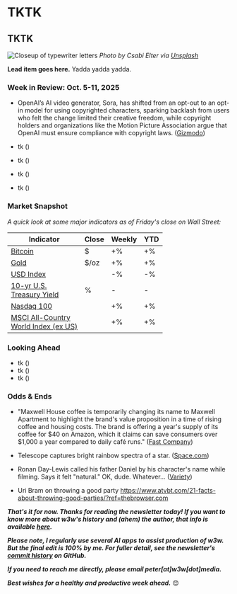 # TKTK
## TKTK

![Closeup of typewriter letters](https://w3w.news/img/csabi-elter-unsplash-3000.jpg)
*Photo by Csabi Elter via [Unsplash](https://unsplash.com/@bulgakovmihaly)*

**Lead item goes here.** Yadda yadda yadda.

<!-- Riff on Google AI Essentials course. -->

### Week in Review: Oct. 5-11, 2025

<!--

Prompt to get AI help in drafting news summary items...

I'm thinking of using the news article in this browser tab in my upcoming newsletter, which contains a bulleted list summarizing important tech news each week. Could you please summarize this story in a paragraph of 1-2 sentences, written in a style that I could use for my newsletter? Do not include a headline.

-->

- OpenAI’s AI video generator, Sora, has shifted from an opt-out to an opt-in model for using copyrighted characters, sparking backlash from users who felt the change limited their creative freedom, while copyright holders and organizations like the Motion Picture Association argue that OpenAI must ensure compliance with copyright laws. ([Gizmodo](https://gizmodo.com/you-cant-use-copyrighted-characters-in-openais-sora-anymore-and-people-are-freaking-out-2000669714))

- tk ([]())
- tk ([]())
- tk ([]())
- tk ([]())

### Market Snapshot

*A quick look at some major indicators as of Friday's close on Wall Street:* <!-- See spreadsheet at https://docs.google.com/spreadsheets/d/11XuSerOv1DG7vFWAkwoXehOe4G4xDMm6LSNL7SAL4vA/edit?gid=1586624920#gid=1586624920 -->

<table>

  <thead>
    <tr>
      <th>Indicator</th>
      <th>Close</th>
      <th>Weekly</th>
      <th>YTD</th>
    </tr>
  </thead>

  <tbody>
    <tr>
      <td><a href="https://coinmarketcap.com/currencies/bitcoin/">Bitcoin</a></td>
      <td>$</td>
      <td>+%</td>
      <td>+%</td>
    </tr>
    <tr>
      <td><a href="https://finance.yahoo.com/quote/GC%3DF?p=GC%253DF">Gold</a></td>
      <td>$/oz</td>
      <td>+%</td>
      <td>+%</td>
    </tr>
    <tr>
      <td><a href="https://finance.yahoo.com/quote/DX-Y.NYB?p=DX-Y.NYB&.tsrc=fin-srch">USD Index</a></td>
      <td></td>
      <td>-%</td>
      <td>-%</td>
    </tr>
    <tr>
      <td><a href="https://finance.yahoo.com/quote/%5ETNX/">10-yr U.S. <br>Treasury Yield</a></td>
      <td>%</td>
      <td>-</td>
      <td>-</td>
    </tr>
    <tr>
      <td><a href="https://finance.yahoo.com/quote/%5ENDX/components?p=%255ENDX">Nasdaq 100</a></td>
      <td></td>
      <td>+%</td>
      <td>+%</td>
    </tr>
    <tr>
      <td><a href="https://www.msci.com/indexes/index/899901">MSCI All-Country <br>World Index (ex US)</a></td>
      <td></td>
      <td>+%</td>
      <td>+%</td>
    </tr>
  </tbody>
</table>

### Looking Ahead

- tk ([]())
- tk ([]())
- tk ([]())

### Odds & Ends

- "Maxwell House coffee is temporarily changing its name to Maxwell Apartment to highlight the brand's value proposition in a time of rising coffee and housing costs. The brand is offering a year's supply of its coffee for $40 on Amazon, which it claims can save consumers over $1,000 a year compared to daily café runs." ([Fast Company](https://www.fastcompany.com/91412570/maxwell-house-changed-its-name-to-maxwell-apartment))

- Telescope captures bright rainbow spectra of a star. ([Space.com](https://www.space.com/astronomy/telescope-sees-binary-stars-beautiful-rainbow-spectra-space-photo-of-the-day-for-oct-2-2025))

- Ronan Day-Lewis called his father Daniel by his character's name while filming. Says it felt "natural." OK, dude. Whatever...  ([Variety](https://variety.com/2025/film/news/anemone-director-ronan-day-lewis-daniel-day-lewis-method-acting-1236537026/))

- Uri Bram on throwing a good party https://www.atvbt.com/21-facts-about-throwing-good-parties/?ref=thebrowser.com

_**That's it for now. Thanks for reading the newsletter today! If you want to know more about w3w's history and (ahem) the author, that info is available [here](https://w3wnews.substack.com/about).**_

_**Please note, I regularly use several AI apps to assist production of w3w. But the final edit is 100% by me. For fuller detail, see the newsletter's [commit history](https://github.com/peteramckay/w3wnewsletter/commits) on GitHub.**_

_**If you need to reach me directly, please email peter[at]w3w[dot]media.**_

_**Best wishes for a healthy and productive week ahead.**_ 😊
